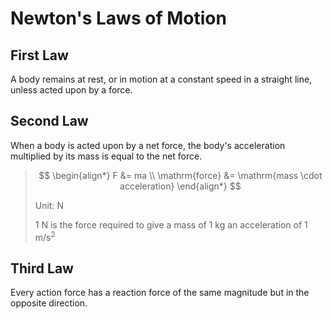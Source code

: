 # Newton's Laws of Motion

## First Law

A body remains at rest, or in motion at a constant speed in a straight line, unless acted upon by a force.

## Second Law

When a body is acted upon by a net force, the body's acceleration multiplied by its mass is equal to the net force.

> $$
\begin{align*}
  F &= ma \\
  \mathrm{force} &= \mathrm{mass \cdot acceleration}
\end{align*}
> $$
>
> Unit: N
>
> 1 N is the force required to give a mass of 1 kg an acceleration of 1 m/s<sup>2</sup>

## Third Law

Every action force has a reaction force of the same magnitude but in the opposite direction.
